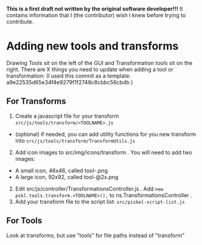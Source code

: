 **This is a first draft not written by the original software developer!!!**
It contains information that I (the contributor) wish I knew before trying to contribute.

# Adding new tools and transforms
Drawing Tools sit on the left of the GUI and Transformation tools sit on the right. There are X things you need to update when adding a tool or transformation: (I used this commit as a template: a9e22535d65e34f4e9279f1f2748c8cbbc56cbdb )

## For Transforms

1. Create a javascript file for your transform `src/js/tools/transform/<TOOLNAME>.js`
  - (optional) if needed, you can add utility functions for you new transform into `src/js/tools/transform/TransformUtils.js`
2.  Add icon images to src/img/icons/transform . You will need to add two images:
  - A small icon, 46x46, called tool-<TOOLNAME>.png
  - A large icon, 92x92, called tool-<TOOLNAME>@2x.png
2. Edit src/js/controller/TransformationsController.js . Add `new pskl.tools.transform.<TOOLNAME>(),` to   ns.TransformationsController  .
3. Add your transform file to the script list: `src/piskel-script-list.js`
    

## For Tools
Look at transforms, but use "tools" for file paths instead of "transform"